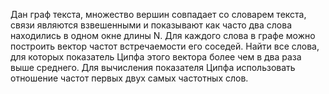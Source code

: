 Дан граф текста, множество вершин совпадает со словарем текста, связи являются взвешенными и показывают как часто два слова находились в одном окне длины N. Для каждого слова в графе можно построить вектор частот встречаемости его соседей. Найти все слова, для которых показатель Ципфа этого вектора более чем в два раза выше среднего. Для вычисления показателя Ципфа использовать отношение частот первых двух самых частотных слов.
